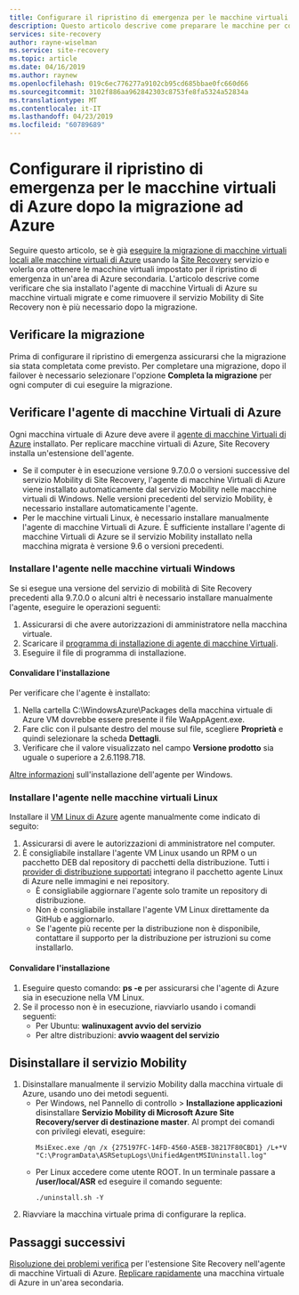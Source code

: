 ```yaml
---
title: Configurare il ripristino di emergenza per le macchine virtuali di Azure dopo la migrazione ad Azure con Azure Site Recovery | Microsoft Docs
description: Questo articolo descrive come preparare le macchine per configurare il ripristino di emergenza tra le aree di Azure dopo la migrazione ad Azure usando Azure Site Recovery.
services: site-recovery
author: rayne-wiselman
ms.service: site-recovery
ms.topic: article
ms.date: 04/16/2019
ms.author: raynew
ms.openlocfilehash: 019c6ec776277a9102cb95cd685bbae0fc660d66
ms.sourcegitcommit: 3102f886aa962842303c8753fe8fa5324a52834a
ms.translationtype: MT
ms.contentlocale: it-IT
ms.lasthandoff: 04/23/2019
ms.locfileid: "60789689"
---
```

# <a name="set-up-disaster-recovery-for-azure-vms-after-migration-to-azure"></a>Configurare il ripristino di emergenza per le macchine virtuali di Azure dopo la migrazione ad Azure 


Seguire questo articolo, se è già [eseguire la migrazione di macchine virtuali locali alle macchine virtuali di Azure](tutorial-migrate-on-premises-to-azure.md) usando la [Site Recovery](site-recovery-overview.md) servizio e volerla ora ottenere le macchine virtuali impostato per il ripristino di emergenza in un'area di Azure secondaria. L'articolo descrive come verificare che sia installato l'agente di macchine Virtuali di Azure su macchine virtuali migrate e come rimuovere il servizio Mobility di Site Recovery non è più necessario dopo la migrazione.



## <a name="verify-migration"></a>Verificare la migrazione

Prima di configurare il ripristino di emergenza assicurarsi che la migrazione sia stata completata come previsto. Per completare una migrazione, dopo il failover è necessario selezionare l'opzione **Completa la migrazione** per ogni computer di cui eseguire la migrazione. 

## <a name="verify-the-azure-vm-agent"></a>Verificare l'agente di macchine Virtuali di Azure

Ogni macchina virtuale di Azure deve avere il [agente di macchine Virtuali di Azure](../virtual-machines/extensions/agent-windows.md) installato. Per replicare macchine virtuali di Azure, Site Recovery installa un'estensione dell'agente.

- Se il computer è in esecuzione versione 9.7.0.0 o versioni successive del servizio Mobility di Site Recovery, l'agente di macchine Virtuali di Azure viene installato automaticamente dal servizio Mobility nelle macchine virtuali di Windows. Nelle versioni precedenti del servizio Mobility, è necessario installare automaticamente l'agente.
- Per le macchine virtuali Linux, è necessario installare manualmente l'agente di macchine Virtuali di Azure. È sufficiente installare l'agente di macchine Virtuali di Azure se il servizio Mobility installato nella macchina migrata è versione 9.6 o versioni precedenti.


### <a name="install-the-agent-on-windows-vms"></a>Installare l'agente nelle macchine virtuali Windows

Se si esegue una versione del servizio di mobilità di Site Recovery precedenti alla 9.7.0.0 o alcuni altri è necessario installare manualmente l'agente, eseguire le operazioni seguenti:  

1. Assicurarsi di che avere autorizzazioni di amministratore nella macchina virtuale.
2. Scaricare il [programma di installazione di agente di macchine Virtuali](https://go.microsoft.com/fwlink/?LinkID=394789&clcid=0x409).
3. Eseguire il file di programma di installazione.

#### <a name="validate-the-installation"></a>Convalidare l'installazione
Per verificare che l'agente è installato:

1. Nella cartella C:\WindowsAzure\Packages della macchina virtuale di Azure VM dovrebbe essere presente il file WaAppAgent.exe.
2. Fare clic con il pulsante destro del mouse sul file, scegliere **Proprietà** e quindi selezionare la scheda **Dettagli**.
3. Verificare che il valore visualizzato nel campo **Versione prodotto** sia uguale o superiore a 2.6.1198.718.

[Altre informazioni](https://docs.microsoft.com/azure/virtual-machines/extensions/agent-windows) sull'installazione dell'agente per Windows.

### <a name="install-the-agent-on-linux-vms"></a>Installare l'agente nelle macchine virtuali Linux

Installare il [VM Linux di Azure](../virtual-machines/extensions/agent-linux.md) agente manualmente come indicato di seguito:

1. Assicurarsi di avere le autorizzazioni di amministratore nel computer.
2. È consigliabile installare l'agente VM Linux usando un RPM o un pacchetto DEB dal repository di pacchetti della distribuzione. Tutti i [provider di distribuzione supportati](https://docs.microsoft.com/azure/virtual-machines/linux/endorsed-distros) integrano il pacchetto agente Linux di Azure nelle immagini e nei repository.
    - È consigliabile aggiornare l'agente solo tramite un repository di distribuzione.
    - Non è consigliabile installare l'agente VM Linux direttamente da GitHub e aggiornarlo.
    -  Se l'agente più recente per la distribuzione non è disponibile, contattare il supporto per la distribuzione per istruzioni su come installarlo. 

#### <a name="validate-the-installation"></a>Convalidare l'installazione 

1. Eseguire questo comando: **ps -e** per assicurarsi che l'agente di Azure sia in esecuzione nella VM Linux.
2. Se il processo non è in esecuzione, riavviarlo usando i comandi seguenti:
    - Per Ubuntu: **walinuxagent avvio del servizio**
    - Per altre distribuzioni: **avvio waagent del servizio**


## <a name="uninstall-the-mobility-service"></a>Disinstallare il servizio Mobility

1. Disinstallare manualmente il servizio Mobility dalla macchina virtuale di Azure, usando uno dei metodi seguenti. 
    - Per Windows, nel Pannello di controllo > **Installazione applicazioni** disinstallare **Servizio Mobility di Microsoft Azure Site Recovery/server di destinazione master**. Al prompt dei comandi con privilegi elevati, eseguire:
        ```
        MsiExec.exe /qn /x {275197FC-14FD-4560-A5EB-38217F80CBD1} /L+*V "C:\ProgramData\ASRSetupLogs\UnifiedAgentMSIUninstall.log"
        ```
    - Per Linux accedere come utente ROOT. In un terminale passare a **/user/local/ASR** ed eseguire il comando seguente:
        ```
        ./uninstall.sh -Y
        ```
2. Riavviare la macchina virtuale prima di configurare la replica.

## <a name="next-steps"></a>Passaggi successivi

[Risoluzione dei problemi verifica](site-recovery-extension-troubleshoot.md) per l'estensione Site Recovery nell'agente di macchine Virtuali di Azure.
[Replicare rapidamente](azure-to-azure-quickstart.md) una macchina virtuale di Azure in un'area secondaria.
